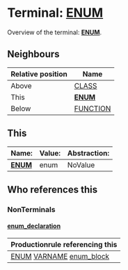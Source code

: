 # Terminal: **[ENUM](./ENUM.md)**

Overview of the terminal: **[ENUM](./ENUM.md)**.



## **Neighbours**

| Relative position | Name                                          |
| ----------------- | --------------------------------------------- |
| Above             | [CLASS](./CLASS.md) |
| This              | **[ENUM](./ENUM.md)** |
| Below             | [FUNCTION](./FUNCTION.md) |



## **This**

| Name:                                       | Value:          | Abstraction:    |
| ------------------------------------------- | --------------- | --------------- |
| **[ENUM](./ENUM.md)** | enum | NoValue |



## **Who references this**

### NonTerminals


#### [enum_declaration](./../Grammar/enum_declaration.md)

| Productionrule referencing this                      |
| ---------------------------------------------------- |
| [ENUM](./ENUM.md) [VARNAME](./VARNAME.md) [enum_block](./../Grammar/enum_block.md)  |



